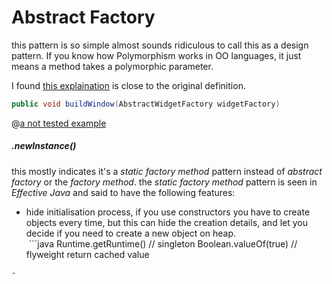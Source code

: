 Abstract Factory
======
this pattern is so simple almost sounds ridiculous to call this as a design pattern.
If you know how Polymorphism works in OO languages, it just means a method takes a polymorphic parameter.

I found [this explaination](http://java.dzone.com/articles/design-patterns-abstract-factory) is close to the original definition.

```java
public void buildWindow(AbstractWidgetFactory widgetFactory)
```

@[a not tested example](AbstractFactory.java)

##### .newInstance()
this mostly indicates it's a *static factory method* pattern instead of *abstract factory* or the *factory method*.
the *static factory method* pattern is seen in *Effective Java* and said to have the following features:
- hide initialisation process, if you use constructors you have to create objects every time, but this can hide the creation details, and let you decide if you need to create a new object on heap. <br> ```java Runtime.getRuntime() // singleton
Boolean.valueOf(true) // flyweight return cached value
```
- 
